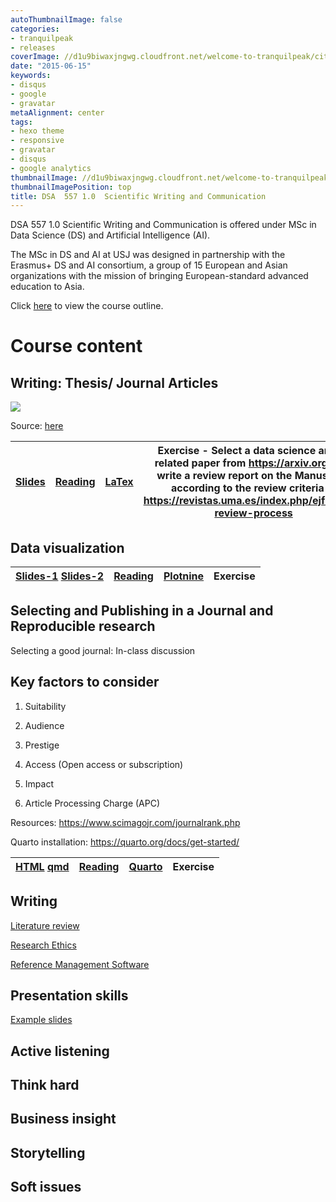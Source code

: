 ```yaml
---
autoThumbnailImage: false
categories:
- tranquilpeak
- releases
coverImage: //d1u9biwaxjngwg.cloudfront.net/welcome-to-tranquilpeak/city.jpg
date: "2015-06-15"
keywords:
- disqus
- google
- gravatar
metaAlignment: center
tags:
- hexo theme
- responsive
- gravatar
- disqus
- google analytics
thumbnailImage: //d1u9biwaxjngwg.cloudfront.net/welcome-to-tranquilpeak/city-750.jpg
thumbnailImagePosition: top
title: DSA  557 1.0  Scientific Writing and Communication
---
```


DSA  557 1.0  Scientific Writing and Communication is offered under MSc in Data Science (DS) and Artificial Intelligence (AI).

The MSc in DS and AI at USJ was designed in partnership with the Erasmus+ DS and AI consortium, a group of 15 European and Asian organizations with the mission of bringing European-standard advanced education to Asia.

Click [here]() to view the course outline.

# Course content

## Writing: Thesis/ Journal Articles

![](guide.jpeg)

Source: [here](https://bluesyemre.com/2022/05/09/a-beginners-guide-on-how-to-write-a-journal-article-for-publication/)

|[Slides](/slides/1_thesiswriting/main.html)    	|  [Reading](https://writingcenter.fas.harvard.edu/pages/developing-thesis) | [LaTex](https://www.overleaf.com/learn/latex/Learn_LaTeX_in_30_minutes) 	|   Exercise -  	Select a data science and AI related paper from https://arxiv.org/ and write a review report on the Manuscript according to the review criteria at https://revistas.uma.es/index.php/ejfb/peer-review-process|
|:-:	|:-:	|:-:	| :-:|

## Data visualization

|[Slides-1](/slides/slides/lesson1viz.html)  [Slides-2](/slides/slides/msc2.html)  	|  [Reading](https://www.interaction-design.org/literature/article/preattentive-visual-properties-and-how-to-use-them-in-information-visualization) | [Plotnine](https://plotnine.readthedocs.io/en/stable/) 	|   Exercise 	|
|:-:	|:-:	|:-:	| :-:|

## Selecting and Publishing in a Journal and Reproducible research

Selecting a good journal: In-class discussion 

## Key factors to consider 

1. Suitability

2. Audience

3. Prestige

4. Access (Open access or subscription)

5. Impact

6. Article Processing Charge (APC)



Resources: https://www.scimagojr.com/journalrank.php

Quarto installation: https://quarto.org/docs/get-started/

|[HTML](/quarto/intro.html)   [qmd](/quarto/intro.qmd)  	|  [Reading](https://viterbischool.usc.edu/news/2022/11/the-reproducibility-crisis-in-science-these-researchers-have-a-fix/) | [Quarto](https://quarto.org/docs/get-started/) 	|   Exercise 	|
|:-:	|:-:	|:-:	| :-:|


## Writing

[Literature review](/slides/4_lr/4_lr.html)

[Research Ethics](/slides/4_lr/5_ethics.html)

[Reference Management Software]((/slides/4_lr/6_reference.html))

## Presentation skills

[Example slides](https://thiyangt.github.io/RLadiesMLTS/index.html#1)


## Active listening

## Think hard

## Business insight



## Storytelling

## Soft issues












